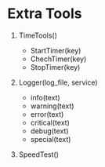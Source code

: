 # Extra Tools

1. TimeTools()
    - StartTimer(key)
    - ChechTimer(key)
    - StopTimer(key)

2. Logger(log_file, service)
    - info(text)
    - warning(text)
    - error(text)
    - critical(text)
    - debug(text)
    - special(text)

3. SpeedTest()